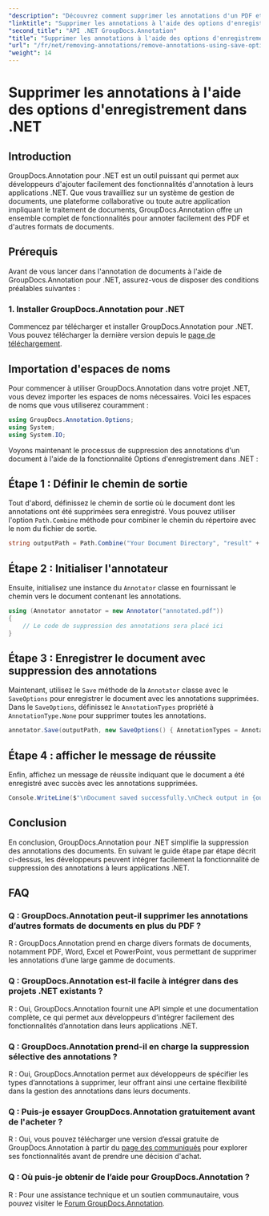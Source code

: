 ```yaml
---
"description": "Découvrez comment supprimer les annotations d'un PDF et d'autres documents .NET à l'aide de GroupDocs.Annotation. Guide étape par étape avec exemples de code."
"linktitle": "Supprimer les annotations à l'aide des options d'enregistrement dans .NET"
"second_title": "API .NET GroupDocs.Annotation"
"title": "Supprimer les annotations à l'aide des options d'enregistrement dans .NET"
"url": "/fr/net/removing-annotations/remove-annotations-using-save-options/"
"weight": 14
---
```


# Supprimer les annotations à l'aide des options d'enregistrement dans .NET

## Introduction

GroupDocs.Annotation pour .NET est un outil puissant qui permet aux développeurs d'ajouter facilement des fonctionnalités d'annotation à leurs applications .NET. Que vous travailliez sur un système de gestion de documents, une plateforme collaborative ou toute autre application impliquant le traitement de documents, GroupDocs.Annotation offre un ensemble complet de fonctionnalités pour annoter facilement des PDF et d'autres formats de documents.

## Prérequis

Avant de vous lancer dans l'annotation de documents à l'aide de GroupDocs.Annotation pour .NET, assurez-vous de disposer des conditions préalables suivantes :

### 1. Installer GroupDocs.Annotation pour .NET

Commencez par télécharger et installer GroupDocs.Annotation pour .NET. Vous pouvez télécharger la dernière version depuis le [page de téléchargement](https://releases.groupdocs.com/annotation/net/).

## Importation d'espaces de noms

Pour commencer à utiliser GroupDocs.Annotation dans votre projet .NET, vous devez importer les espaces de noms nécessaires. Voici les espaces de noms que vous utiliserez couramment :

```csharp
using GroupDocs.Annotation.Options;
using System;
using System.IO;
```


Voyons maintenant le processus de suppression des annotations d'un document à l'aide de la fonctionnalité Options d'enregistrement dans .NET :

## Étape 1 : Définir le chemin de sortie

Tout d'abord, définissez le chemin de sortie où le document dont les annotations ont été supprimées sera enregistré. Vous pouvez utiliser l'option `Path.Combine` méthode pour combiner le chemin du répertoire avec le nom du fichier de sortie.

```csharp
string outputPath = Path.Combine("Your Document Directory", "result" + Path.GetExtension("input.pdf"));
```

## Étape 2 : Initialiser l'annotateur

Ensuite, initialisez une instance du `Annotator` classe en fournissant le chemin vers le document contenant les annotations.

```csharp
using (Annotator annotator = new Annotator("annotated.pdf"))
{
    // Le code de suppression des annotations sera placé ici
}
```

## Étape 3 : Enregistrer le document avec suppression des annotations

Maintenant, utilisez le `Save` méthode de la `Annotator` classe avec le `SaveOptions` pour enregistrer le document avec les annotations supprimées. Dans le `SaveOptions`, définissez le `AnnotationTypes` propriété à `AnnotationType.None` pour supprimer toutes les annotations.

```csharp
annotator.Save(outputPath, new SaveOptions() { AnnotationTypes = AnnotationType.None });
```

## Étape 4 : afficher le message de réussite

Enfin, affichez un message de réussite indiquant que le document a été enregistré avec succès avec les annotations supprimées.

```csharp
Console.WriteLine($"\nDocument saved successfully.\nCheck output in {outputPath}.");
```

## Conclusion

En conclusion, GroupDocs.Annotation pour .NET simplifie la suppression des annotations des documents. En suivant le guide étape par étape décrit ci-dessus, les développeurs peuvent intégrer facilement la fonctionnalité de suppression des annotations à leurs applications .NET.

## FAQ

### Q : GroupDocs.Annotation peut-il supprimer les annotations d’autres formats de documents en plus du PDF ?

R : GroupDocs.Annotation prend en charge divers formats de documents, notamment PDF, Word, Excel et PowerPoint, vous permettant de supprimer les annotations d’une large gamme de documents.

### Q : GroupDocs.Annotation est-il facile à intégrer dans des projets .NET existants ?

R : Oui, GroupDocs.Annotation fournit une API simple et une documentation complète, ce qui permet aux développeurs d’intégrer facilement des fonctionnalités d’annotation dans leurs applications .NET.

### Q : GroupDocs.Annotation prend-il en charge la suppression sélective des annotations ?

R : Oui, GroupDocs.Annotation permet aux développeurs de spécifier les types d’annotations à supprimer, leur offrant ainsi une certaine flexibilité dans la gestion des annotations dans leurs documents.

### Q : Puis-je essayer GroupDocs.Annotation gratuitement avant de l'acheter ?

R : Oui, vous pouvez télécharger une version d’essai gratuite de GroupDocs.Annotation à partir du [page des communiqués](https://releases.groupdocs.com/) pour explorer ses fonctionnalités avant de prendre une décision d'achat.

### Q : Où puis-je obtenir de l’aide pour GroupDocs.Annotation ?

R : Pour une assistance technique et un soutien communautaire, vous pouvez visiter le [Forum GroupDocs.Annotation](https://forum.groupdocs.com/c/annotation/10).